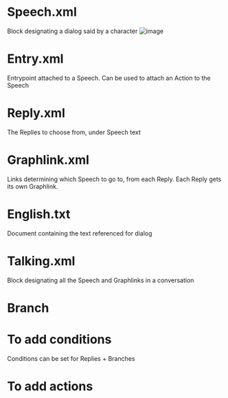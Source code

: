 # Speech.xml
Block designating a dialog said by a character
![image](https://github.com/user-attachments/assets/c99812af-a277-4e2e-bca3-63811e58d539)

# Entry.xml
Entrypoint attached to a Speech. Can be used to attach an Action to the Speech

# Reply.xml
The Replies to choose from, under Speech text

# Graphlink.xml
Links determining which Speech to go to, from each Reply. Each Reply gets its own Graphlink.

# English.txt
Document containing the text referenced for dialog

# Talking.xml
Block designating all the Speech and Graphlinks in a conversation

# Branch

# To add conditions
Conditions can be set for Replies + Branches

# To add actions
